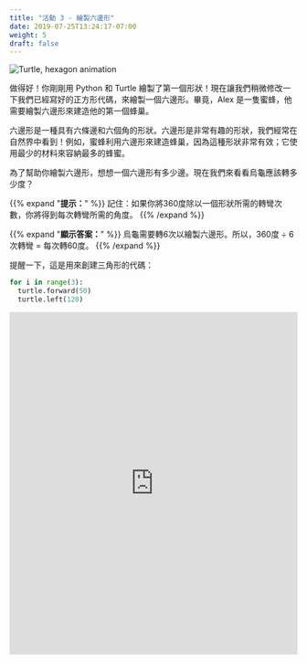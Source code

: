 ```yaml
---
title: "活動 3 - 繪製六邊形"
date: 2019-07-25T13:24:17-07:00
weight: 5
draft: false
---
```


![Turtle, hexagon animation](https://media.giphy.com/media/TDLqC61A5uOAO8WwnJ/giphy.gif)

做得好！你剛剛用 Python 和 Turtle 繪製了第一個形狀！現在讓我們稍微修改一下我們已經寫好的正方形代碼，來繪製一個六邊形。畢竟，Alex 是一隻蜜蜂，他需要繪製六邊形來建造他的第一個蜂巢。

六邊形是一種具有六條邊和六個角的形狀。六邊形是非常有趣的形狀，我們經常在自然界中看到！例如，蜜蜂利用六邊形來建造蜂巢，因為這種形狀非常有效；它使用最少的材料來容納最多的蜂蜜。

為了幫助你繪製六邊形，想想一個六邊形有多少邊。現在我們來看看烏龜應該轉多少度？

{{% expand "**提示：**" %}} 
記住：如果你將360度除以一個形狀所需的轉彎次數，你將得到每次轉彎所需的角度。
{{% /expand %}}
<br/>

{{% expand "**顯示答案：**" %}} 
烏龜需要轉6次以繪製六邊形。所以，360度 ÷ 6 次轉彎 = 每次轉60度。
{{% /expand %}}
<br/>

提醒一下，這是用來創建三角形的代碼：

``` python
for i in range(3):
  turtle.forward(50)
  turtle.left(120)
```

<iframe src="https://trinket.io/embed/python/e82295e92f" width="100%" height="600" frameborder="0" marginwidth="0" marginheight="0" allowfullscreen></iframe>